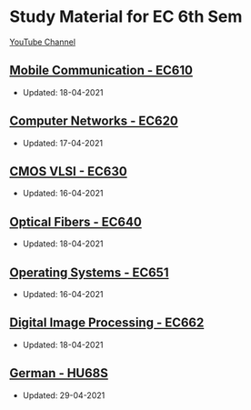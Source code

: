 # Study Material for EC 6th Sem

<div>
<a class="white" href="https://www.youtube.com/c/MohamedFazal"><p><span class="bg"></span><span class="base"></span><span class="text">YouTube Channel</span></p></a>
</div>

## [Mobile Communication - EC610](./EC610)
  - Updated: 18-04-2021

## [Computer Networks - EC620](./EC620)
  - Updated: 17-04-2021

## [CMOS VLSI - EC630](./EC630)
  - Updated: 16-04-2021

## [Optical Fibers - EC640](./EC640)
  - Updated: 18-04-2021

## [Operating Systems - EC651](./EC651)
  - Updated: 16-04-2021

## [Digital Image Processing - EC662](./EC662)
  - Updated: 18-04-2021

## [German - HU68S](./HU68S)
  - Updated: 29-04-2021

<script src="https://code.jquery.com/jquery-3.6.0.slim.min.js" integrity="sha256-u7e5khyithlIdTpu22PHhENmPcRdFiHRjhAuHcs05RI=" crossorigin="anonymous"></script>
<script>
$(".btn")[0].innerHTML = "Home";
$(".btn")[0].href = "./../../../EC6XX/";
</script>